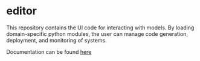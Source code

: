 # editor
This repository contains the UI code for interacting with models.  By loading domain-specific python modules, the user can manage code generation, deployment, and monitoring of systems.

Documentation can be found [here](http://finger563.github.io/editor/docs/output)